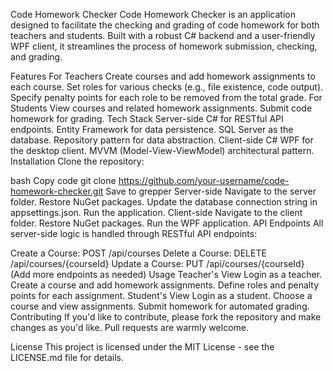 Code Homework Checker
Code Homework Checker is an application designed to facilitate the checking and grading of code homework for both teachers and students. Built with a robust C# backend and a user-friendly WPF client, it streamlines the process of homework submission, checking, and grading.

Features
For Teachers
Create courses and add homework assignments to each course.
Set roles for various checks (e.g., file existence, code output).
Specify penalty points for each role to be removed from the total grade.
For Students
View courses and related homework assignments.
Submit code homework for grading.
Tech Stack
Server-side
C# for RESTful API endpoints.
Entity Framework for data persistence.
SQL Server as the database.
Repository pattern for data abstraction.
Client-side
C# WPF for the desktop client.
MVVM (Model-View-ViewModel) architectural pattern.
Installation
Clone the repository:

bash
Copy code
git clone https://github.com/your-username/code-homework-checker.git
Save to grepper
Server-side
Navigate to the server folder.
Restore NuGet packages.
Update the database connection string in appsettings.json.
Run the application.
Client-side
Navigate to the client folder.
Restore NuGet packages.
Run the WPF application.
API Endpoints
All server-side logic is handled through RESTful API endpoints:

Create a Course: POST /api/courses
Delete a Course: DELETE /api/courses/{courseId}
Update a Course: PUT /api/courses/{courseId}
(Add more endpoints as needed)
Usage
Teacher's View
Login as a teacher.
Create a course and add homework assignments.
Define roles and penalty points for each assignment.
Student's View
Login as a student.
Choose a course and view assignments.
Submit homework for automated grading.
Contributing
If you'd like to contribute, please fork the repository and make changes as you'd like. Pull requests are warmly welcome.

License
This project is licensed under the MIT License - see the LICENSE.md file for details.
